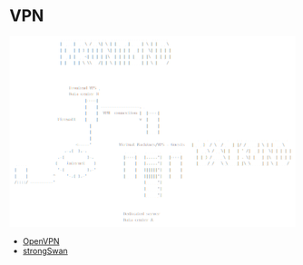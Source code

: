 # VPN

![SSH infra](../../assets/images/infra.png)

* [OpenVPN](OpenVPN.md)
* [strongSwan](strongSwan.md)

